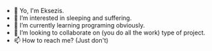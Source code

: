 - 👋 Yo, I'm Eksezis.
- 👀 I’m interested in sleeping and suffering.
- 🌱 I’m currently learning programing obviously.
- 💞️ I’m looking to collaborate on (you do all the work) type of project.
- 📫 How to reach me? (Just don't)

<!---
Eksezis/Eksezis is a ✨ special ✨ repository because its `README.md` (this file) appears on your GitHub profile.
You can click the Preview link to take a look at your changes.
--->
